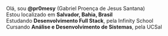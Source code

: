 Olá, sou **@pr0mesy** (Gabriel Proença de Jesus Santana)  
Estou localizado em **Salvador, Bahia, Brasil**  
Estudando **Desenvolvimento Full Stack**, pela Infinity School     
Cursando **Análise e Desenvolvimento de Sistemas**, pela UCSal
 
